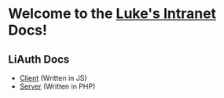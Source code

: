 # Welcome to the [Luke's Intranet](https://lukesintranet.com) Docs!
## LiAuth Docs
- [Client](LiAuth/client.md) (Written in JS)
- [Server](LiAuth/server.md) (Written in PHP)
